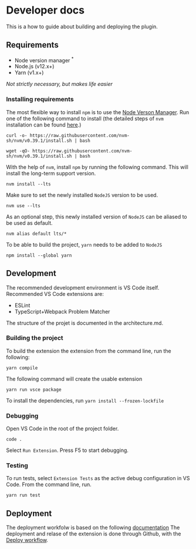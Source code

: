 # Developer docs

This is a how to guide about building and deploying the plugin.

## Requirements

- Node version manager <sup>*</sup>
- Node.js (v12.x+)
- Yarn (v1.x+)

*Not strictly necessary, but makes life easier*

### Installing requirements

The most flexible way to install `npm` is to use the [Node Verson Manager](https://github.com/nvm-sh/nvm).
Run one of the following command to install 
(the detailed steps of `nvm` installation can be found [here](https://github.com/nvm-sh/nvm#installing-and-updating).)

```curl -o- https://raw.githubusercontent.com/nvm-sh/nvm/v0.39.1/install.sh | bash```

```wget -qO- https://raw.githubusercontent.com/nvm-sh/nvm/v0.39.1/install.sh | bash```


With the help of `nvm`, install `npm` by running the following command. This will install the long-term support version.

```
nvm install --lts
```

Make sure to set the newly installed `NodeJS` version to be used.

```
nvm use --lts
```

As an optional step, this newly installed version of `NodeJS` can be aliased to be used as default.

```
nvm alias default lts/*
```

To be able to build the project, `yarn` needs to be added to `NodeJS`

```
npm install --global yarn
```

## Development

The recommended development environment is VS Code itself.
Recommended VS Code extensions are:
 - ESLint
 - TypeScript+Webpack Problem Matcher

The structure of the projet is documented in the architecture.md.

### Building the project

To build the extension the extension from the command line, run the following:

`
yarn compile
`

The following command will create the usable extension

`
yarn run vsce package
`

To install the dependencies, run
`yarn install --frozen-lockfile`

### Debugging

Open VS Code in the root of the project folder.

`code .`

Select `Run Extension`.
Press F5 to start debugging.

### Testing

To run tests, select `Extension Tests` as the active debug configuration in VS Code.
From the command line, run.

`yarn run test`

## Deployment

The deployment workfolw is based on the following [documentation](https://code.visualstudio.com/api/working-with-extensions/publishing-extension)
The deployment and relase of the extension is done through Github, with the [Deploy workflow](https://github.com/Ericsson/CodecheckerVSCodePlugin/actions/workflows/deploy.yml).


